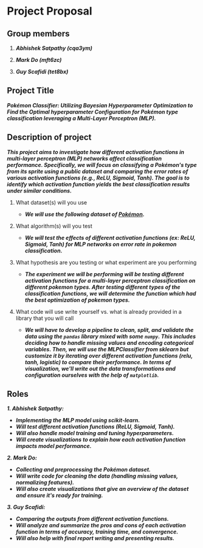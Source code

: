 # Project Proposal

## Group members

1.  ***Abhishek Satpathy (cqa3ym)***

2.  ***Mark Do (mft6zc)***

3.  ***Guy Scafidi (tet8bx)***

## Project Title

***Pokémon Classifier: Utilizing Bayesian Hyperparameter Optimization to Find the Optimal hyperparameter Configuration for Pokémon type classification leveraging a Multi-Layer Perceptron (MLP).***

## Description of project

***This project aims to investigate how different activation functions in multi-layer perceptron (MLP) networks affect classification performance. Specifically, we will focus on classifying a Pokémon's type from its sprite using a public dataset and comparing the error rates of various activation functions (e.g., ReLU, Sigmoid, Tanh). The goal is to identify which activation function yields the best classification results under similar conditions.***

1.  What dataset(s) will you use
    - ***We will use the following dataset of [Pokémon](https://www.kaggle.com/datasets/vishalsubbiah/pokemon-images-and-types/data?select=pokemon.csv).***

2.  What algorithm(s) will you test
    - ***We will test the effects of different activation functions (ex: ReLU, Sigmoid, Tanh) for MLP networks on error rate in pokemon classification.***
      
3.  What hypothesis are you testing or what experiment are you
    performing
    - ***The experiment we will be performing will be testing different activation functions for a multi-layer perceptron classification on different pokemon types. After testing different         types of the classification functions, we will determine the function which had the best optimization of pokemon types.***

4.  What code will use write yourself vs. what is already provided in a
    library that you will call
    - ***We will have to develop a pipeline to clean, split, and validate the data using the `pandas` library mixed with some `numpy`. This includes deciding how to handle missing values and encoding categorical variables. 
    Then, we will use the MLPClassifier from sklearn but customize it by iterating over different activation functions (relu, tanh, logistic) to compare their performance. In terms of visualization, we'll write out the data transformations and configuration ourselves with the help of `matplotlib`.***

## Roles

***1. Abhishek Satpathy:***
- ***Implementing the MLP model using scikit-learn.***
- ***Will test different activation functions (ReLU, Sigmoid, Tanh).***
- ***Will also handle model training and tuning hyperparameters.***
- ***Will create visualizations to explain how each activation function impacts model performance.***

***2. Mark Do:***
- ***Collecting and preprocessing the Pokémon dataset.***
- ***Will write code for cleaning the data (handling missing values, normalizing features).***
- ***Will also create visualizations that give an overview of the dataset and ensure it's ready for training.***

***3. Guy Scafidi:***
- ***Comparing the outputs from different activation functions.***
- ***Will analyze and summarize the pros and cons of each activation function in terms of accuracy, training time, and convergence.***
- ***Will also help with final report writing and presenting results.***
